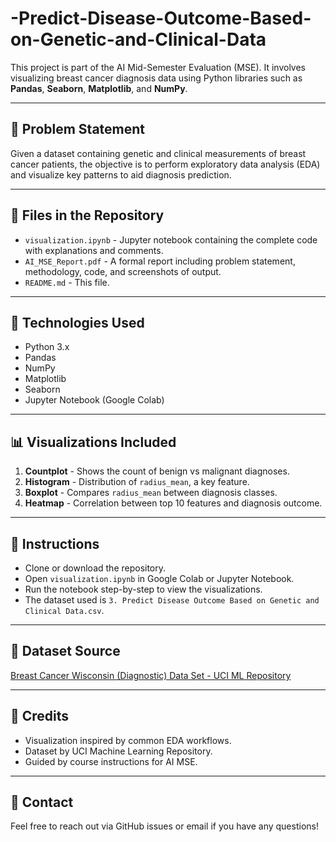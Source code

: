 # -Predict-Disease-Outcome-Based-on-Genetic-and-Clinical-Data

This project is part of the AI Mid-Semester Evaluation (MSE). It involves visualizing breast cancer diagnosis data using Python libraries such as **Pandas**, **Seaborn**, **Matplotlib**, and **NumPy**.

---

## 📌 Problem Statement

Given a dataset containing genetic and clinical measurements of breast cancer patients, the objective is to perform exploratory data analysis (EDA) and visualize key patterns to aid diagnosis prediction.

---

## 📁 Files in the Repository

- `visualization.ipynb` - Jupyter notebook containing the complete code with explanations and comments.
- `AI_MSE_Report.pdf` - A formal report including problem statement, methodology, code, and screenshots of output.
- `README.md` - This file.

---

## 🚀 Technologies Used

- Python 3.x
- Pandas
- NumPy
- Matplotlib
- Seaborn
- Jupyter Notebook (Google Colab)

---

## 📊 Visualizations Included

1. **Countplot** - Shows the count of benign vs malignant diagnoses.
2. **Histogram** - Distribution of `radius_mean`, a key feature.
3. **Boxplot** - Compares `radius_mean` between diagnosis classes.
4. **Heatmap** - Correlation between top 10 features and diagnosis outcome.

---

## 📝 Instructions

- Clone or download the repository.
- Open `visualization.ipynb` in Google Colab or Jupyter Notebook.
- Run the notebook step-by-step to view the visualizations.
- The dataset used is `3. Predict Disease Outcome Based on Genetic and Clinical Data.csv`.

---

## 🔗 Dataset Source

[Breast Cancer Wisconsin (Diagnostic) Data Set - UCI ML Repository](https://archive.ics.uci.edu/ml/datasets/Breast+Cancer+Wisconsin+%28Diagnostic%29)

---

## 🙌 Credits

- Visualization inspired by common EDA workflows.
- Dataset by UCI Machine Learning Repository.
- Guided by course instructions for AI MSE.

---

## 📧 Contact

Feel free to reach out via GitHub issues or email if you have any questions!

